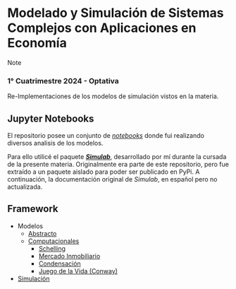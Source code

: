# Modelado y Simulación de Sistemas Complejos con Aplicaciones en Economía

> [!NOTE]
> ### 1° Cuatrimestre 2024 - Optativa

Re-Implementaciones de los modelos de simulación vistos en la materia.

## Jupyter Notebooks

El repositorio posee un conjunto de [*notebooks*](notebooks/) donde fui realizando diversos analisis de los modelos.

Para ello utilicé el paquete [***Simulab***](https://github.com/EzequielPuerta/simulab), desarrollado por mí durante la cursada de la presente materia. Originalmente era parte de este repositorio, pero fue extraído a un paquete aislado para poder ser publicado en PyPi. A continuación, la documentación original de *Simulab*, en español pero no actualizada.

## Framework

* Modelos
    * [Abstracto](docs/abstract.md)
    * [Computacionales](docs/computational.md)
        * [Schelling](docs/computational.md#schelling)
        * [Mercado Inmobiliario](docs/computational.md#mercado-inmobiliario)
        * [Condensación](docs/computational.md#condensación)
        * [Juego de la Vida (Conway)](docs/computational.md#juego-de-la-vida-conway)
* [Simulación](docs/simulation.md)
